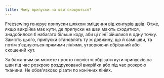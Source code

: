 ```yaml
---
title: Чому припуски на шви скошуються?
---
```


Freesewing генерує припуски шляхом зміщення від контурів швів. Отже, якщо викрійка має кути, де припуски на шви мають сходитися, знадобилося б набагато більше коду, аби ці лінії зійшлися в одну точку. Замість цього, припуски становлять ту ж довжину, що й самі шви, та потім з'єднуються прямими лініями, утворюючи обрізаний або скошений кут.

За бажанням ви можете просто повністю обрізати кути припусків на шви під час розкрою роздрукованої викрійки або під час розкрою тканини. Не обов'язково різати по конічних лініях. 


